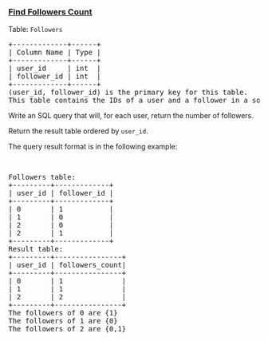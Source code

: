 ### [Find Followers Count](https://leetcode.com/problems/find-followers-count)

<p>Table: <code>Followers</code></p>

<pre>
+-------------+------+
| Column Name | Type |
+-------------+------+
| user_id     | int  |
| follower_id | int  |
+-------------+------+
(user_id, follower_id) is the primary key for this table.
This table contains the IDs of a user and a follower in a social media app where the follower follows the user.</pre>

<p>Write an SQL query that will, for each user, return the number of followers.</p>

<p>Return the result table ordered by <code>user_id</code>.</p>

<p>The query result format is in the following example:</p>

<p>&nbsp;</p>

<pre>
Followers table:
+---------+-------------+
| user_id | follower_id |
+---------+-------------+
| 0       | 1           |
| 1       | 0           |
| 2       | 0           |
| 2       | 1           |
+---------+-------------+
Result table:
+---------+----------------+
| user_id | followers_count|
+---------+----------------+
| 0       | 1              |
| 1       | 1              |
| 2       | 2              |
+---------+----------------+
The followers of 0 are {1}
The followers of 1 are {0}
The followers of 2 are {0,1}
</pre>

<p>&nbsp;</p>
